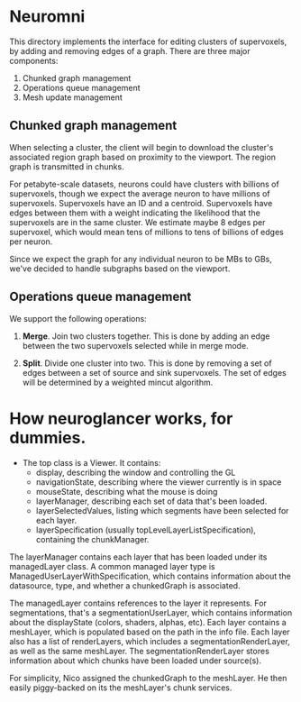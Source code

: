 # Neuromni

This directory implements the interface for editing clusters of supervoxels, by
adding and removing edges of a graph. There are three major components:

1. Chunked graph management 
1. Operations queue management 
1. Mesh update management

## Chunked graph management 

When selecting a cluster, the client will begin to download the cluster's
associated region graph based on proximity to the viewport. The region graph is 
transmitted in chunks.

For petabyte-scale datasets, neurons could have clusters with billions of 
supervoxels, though we expect the average neuron to have millions of 
supervoxels. Supervoxels have an ID and a centroid. Supervoxels have edges 
between them with a weight indicating the likelihood that the supervoxels are in 
the same cluster. We estimate maybe 8 edges per supervoxel, which would mean
tens of millions to tens of billions of edges per neuron. 

Since we expect the graph for any individual neuron to be MBs to GBs, we've 
decided to handle subgraphs based on the viewport.

## Operations queue management

We support the following operations:

1. **Merge**. Join two clusters together. This is done by adding an edge between the two 
supervoxels selected while in merge mode.

1. **Split**. Divide one cluster into two. This is done by removing a set of edges between 
a set of source and sink supervoxels. The set of edges will be determined by 
a weighted mincut algorithm.

# How neuroglancer works, for dummies.

* The top class is a Viewer. It contains:
  * display, describing the window and controlling the GL
  * navigationState, describing where the viewer currently is in space
  * mouseState, describing what the mouse is doing
  * layerManager, describing each set of data that's been loaded.
  * layerSelectedValues, listing which segments have been selected for each 
layer.
  * layerSpecification (usually topLevelLayerListSpecification), containing the 
chunkManager.

The layerManager contains each layer that has been loaded under its
managedLayer class. A common managed layer type is 
ManagedUserLayerWithSpecification, which contains information about the
datasource, type, and whether a chunkedGraph is associated.

The managedLayer contains references to the layer it represents. For 
segmentations, that's a segmentationUserLayer, which contains information about
the displayState (colors, shaders, alphas, etc). Each layer contains a
meshLayer, which is populated based on the path in the info file. Each layer 
also has a list of renderLayers, which includes a segmentationRenderLayer,
as well as the same meshLayer. The segmentationRenderLayer stores information 
about which chunks have been loaded under source(s).

For simplicity, Nico assigned the chunkedGraph to the meshLayer. He then 
easily piggy-backed on its the meshLayer's chunk services.
